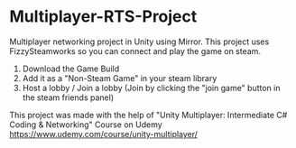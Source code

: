 # Multiplayer-RTS-Project
Multiplayer networking project in Unity using Mirror.
This project uses FizzySteamworks so you can connect and play the game on steam.

1. Download the Game Build
2. Add it as a "Non-Steam Game" in your steam library
3. Host a lobby / Join a lobby (Join by clicking the "join game" button in the steam friends panel)

This project was made with the help of "Unity Multiplayer: Intermediate C# Coding & Networking" Course on Udemy
https://www.udemy.com/course/unity-multiplayer/

